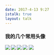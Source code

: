 ```yaml
---
date: 2017-4-13 9:27
istalk: true
layout: talk
---
```

### 我的几个常用头像<br>
<img src="http://oobqca768.bkt.clouddn.com/1032092U1-16.jpg" align="left">
<img src="http://oobqca768.bkt.clouddn.com/20143111951881860.jpg" align="left">
<img src="http://oobqca768.bkt.clouddn.com/a6i2nz3655427143340.jpg">
<img src="http://oobqca768.bkt.clouddn.com/10320a2J-18.jpg" align="left">
<img src="http://oobqca768.bkt.clouddn.com/u=4114681385,2013523109&fm=23&gp=0.jpg">
